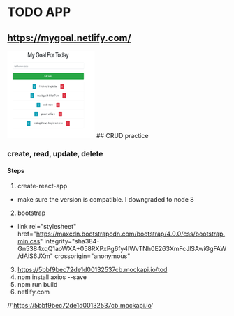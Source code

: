 # TODO APP
## https://mygoal.netlify.com/

<img src='./public/todo.png' height='200' width='200px' alt='todo logo' />
## CRUD practice

### create, read, update, delete


#### Steps

1. create-react-app <name>
* make sure the version is compatible. I downgraded to node 8
2. bootstrap
* link rel="stylesheet" href="https://maxcdn.bootstrapcdn.com/bootstrap/4.0.0/css/bootstrap.min.css" integrity="sha384-Gn5384xqQ1aoWXA+058RXPxPg6fy4IWvTNh0E263XmFcJlSAwiGgFAW/dAiS6JXm" crossorigin="anonymous"
3. https://5bbf9bec72de1d00132537cb.mockapi.io/tod
4. npm install axios --save
5. npm run build
6. netlify.com


//'https://5bbf9bec72de1d00132537cb.mockapi.io'
